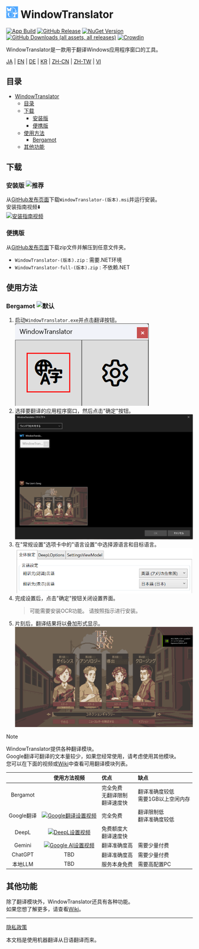 # <img src="images/wt.png" width="32" > WindowTranslator

[![App Build](https://github.com/Freeesia/WindowTranslator/actions/workflows/dotnet-desktop.yml/badge.svg)](https://github.com/Freeesia/WindowTranslator/actions/workflows/dotnet-desktop.yml)
[![GitHub Release](https://img.shields.io/github/v/release/Freeesia/WindowTranslator)](https://github.com/Freeesia/WindowTranslator/releases/latest)
[![NuGet Version](https://img.shields.io/nuget/v/WindowTranslator.Abstractions)](https://www.nuget.org/packages/WindowTranslator.Abstractions)
[![GitHub Downloads (all assets, all releases)](https://img.shields.io/github/downloads/Freeesia/WindowTranslator/total)](https://github.com/Freeesia/WindowTranslator/releases/latest)
[![Crowdin](https://badges.crowdin.net/windowtranslator/localized.svg)](https://crowdin.com/project/windowtranslator)

WindowTranslator是一款用于翻译Windows应用程序窗口的工具。

[JA](README.md) | [EN](./README.en.md) | [DE](./README.de.md) | [KR](./README.kr.md) | [ZH-CN](./README.zh-cn.md) | [ZH-TW](./README.zh-tw.md) | [VI](./README.vi.md)

## 目录
- [ WindowTranslator](#-windowtranslator)
  - [目录](#目录)
  - [下载](#下载)
    - [安装版 ](#安装版-)
    - [便携版](#便携版)
  - [使用方法](#使用方法)
    - [Bergamot ](#bergamot-)
  - [其他功能](#其他功能)

## 下载
### 安装版 ![推荐](https://img.shields.io/badge/推荐-brightgreen)

从[GitHub发布页面](https://github.com/Freeesia/WindowTranslator/releases/latest)下载`WindowTranslator-(版本).msi`并运行安装。  
安装指南视频⬇️  
[![安装指南视频](https://github.com/user-attachments/assets/b5babc02-715b-43bc-ba97-f23078ffd39b)](https://youtu.be/wvcbCLA9chQ?t=7)

### 便携版

从[GitHub发布页面](https://github.com/Freeesia/WindowTranslator/releases/latest)下载zip文件并解压到任意文件夹。  
- `WindowTranslator-(版本).zip` : 需要.NET环境  
- `WindowTranslator-full-(版本).zip` : 不依赖.NET

## 使用方法

### Bergamot ![默认](https://img.shields.io/badge/默认-brightgreen)

1. 启动`WindowTranslator.exe`并点击翻译按钮。  
   ![翻译按钮](images/translate.png)
2. 选择要翻译的应用程序窗口，然后点击"确定"按钮。  
   ![窗口选择](images/select.png)
3. 在"常规设置"选项卡中的"语言设置"中选择源语言和目标语言。  
   ![语言设置](images/language.png)
4. 完成设置后，点击"确定"按钮关闭设置界面。  
   > 可能需要安装OCR功能。
   > 请按照指示进行安装。
5. 片刻后，翻译结果将以叠加形式显示。  
   ![翻译结果](images/result.png)

> [!NOTE]
> WindowTranslator提供各种翻译模块。  
> Google翻译可翻译的文本量较少，如果您经常使用，请考虑使用其他模块。  
> 您可以在下面的视频或[Wiki](https://github.com/Freeesia/WindowTranslator/wiki#翻訳)中查看可用翻译模块列表。
> 
> |                |                                                          使用方法视频                                                           | 优点                    | 缺点                        |
> | :------------: | :-----------------------------------------------------------------------------------------------------------------------------------: | :---------------------------- | :----------------------------------- |
> |   Bergamot     | | 完全免费<br/>无翻译限制<br/>翻译速度快 | 翻译准确度较低<br/>需要1GB以上空闲内存 |
> |   Google翻译   | [![Google翻译设置视频](https://github.com/user-attachments/assets/bbf45370-0387-47e1-b690-3183f37e06d2)](https://youtu.be/83A8T890N5M)  | 完全免费 | 翻译限制低<br/>翻译准确度较低 |
> |     DeepL      |   [![DeepL设置视频](https://github.com/user-attachments/assets/4abd512f-cff9-45a8-852b-722641458f0b)](https://youtu.be/D7Yb6rIVPI0)   | 免费额度大<br/>翻译速度快 | |
> |     Gemini     | [![Google AI设置视频](https://github.com/user-attachments/assets/9d3a91ab-f1aa-4079-be68-622212ab1b68)](https://youtu.be/Oht0z03M91I) | 翻译准确度高 | 需要少量付费 |
> |    ChatGPT     | TBD | 翻译准确度高 | 需要少量付费 |
> | 本地LLM | TBD | 服务本身免费 | 需要高配置PC |

## 其他功能

除了翻译模块外，WindowTranslator还具有各种功能。  
如果您想了解更多，请查看[Wiki](https://github.com/Freeesia/WindowTranslator/wiki)。

---
[隐私政策](PrivacyPolicy.md)

本文档是使用机器翻译从日语翻译而来。